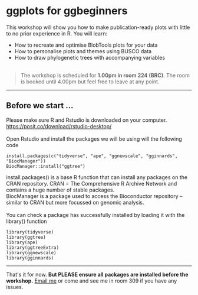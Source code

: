 # ggplots for ggbeginners

This workshop will show you how to make publication-ready plots with little to no prior experience in R. You will learn:
- How to recreate and optimise BlobTools plots for your data
- How to personalise plots and themes using BUSCO data
- How to draw phylogenetic trees with accompanying variables
<br/><br/>
> The workshop is scheduled for **1.00pm in room 224 (BRC)**. The room is booked until 4.00pm but feel free to leave at any point. 
---
## Before we start ...
Please make sure R and Rstudio is downloaded on your computer.\
https://posit.co/download/rstudio-desktop/ 
<br/><br/>
Open Rstudio and install the packages we will be using will the following code
```
install.packages(c("tidyverse", "ape", "ggnewscale", "gginnards", "BiocManager"))
BiocManager::install("ggtree")
```
install.packages() is a base R function that can install any packages on the CRAN repository. CRAN = The Comprehensive R Archive Network and contains a huge number of stable packages.\
BiocManager is a package used to access the Bioconductor repository – similar to CRAN but more focussed on genomic analysis.
<br/><br/>
You can check a package has successfully installed by loading it with the library() function
```
library(tidyverse)
library(ggtree)
library(ape)
library(ggtreeExtra)
library(ggnewscale)
library(gginnards)
```
---
That's it for now. **But PLEASE ensure all packages are installed before the workshop.** [Email me](mailto:corey.holt@ubc.ca?subject=HELP%20ME,%20COREY) or come and see me in room 309 if you have any issues. 


